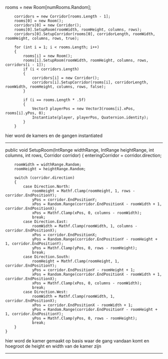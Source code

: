 rooms = new Room[numRooms.Random];

        corridors = new Corridor[rooms.Length - 1];
        rooms[0] = new Room();
        corridors[0] = new Corridor();
        rooms[0].SetupRoom(roomWidth, roomHeight, columns, rows);
        corridors[0].SetupCorridor(rooms[0], corridorLength, roomWidth, roomHeight, columns, rows, true);

        for (int i = 1; i < rooms.Length; i++)
        { 
            rooms[i] = new Room();
            rooms[i].SetupRoom(roomWidth, roomHeight, columns, rows, corridors[i - 1]);
            if (i < corridors.Length)
            {
                corridors[i] = new Corridor();                
                corridors[i].SetupCorridor(rooms[i], corridorLength, roomWidth, roomHeight, columns, rows, false);
            }

            if (i == rooms.Length * .5f)
            {
                Vector3 playerPos = new Vector3(rooms[i].xPos, rooms[i].yPos, 0);
                Instantiate(player, playerPos, Quaternion.identity);
            }
        }

hier word de kamers en de gangen instantiated
_________________________________________________________________

public void SetupRoom(IntRange widthRange, IntRange heightRange, int columns, int rows, Corridor corridor)
    {
        enteringCorridor = corridor.direction;

        roomWidth = widthRange.Random;
        roomHeight = heightRange.Random;

        switch (corridor.direction)
        {
            case Direction.North:
                roomHeight = Mathf.Clamp(roomHeight, 1, rows - corridor.EndPositionY);          
                yPos = corridor.EndPositionY;
                xPos = Random.Range(corridor.EndPositionX - roomWidth + 1, corridor.EndPositionX);            
                xPos = Mathf.Clamp(xPos, 0, columns - roomWidth);
                break;
            case Direction.East:
                roomWidth = Mathf.Clamp(roomWidth, 1, columns - corridor.EndPositionX);
                xPos = corridor.EndPositionX;
                yPos = Random.Range(corridor.EndPositionY - roomHeight + 1, corridor.EndPositionY);
                yPos = Mathf.Clamp(yPos, 0, rows - roomHeight);
                break;
            case Direction.South:
                roomHeight = Mathf.Clamp(roomHeight, 1, corridor.EndPositionY);
                yPos = corridor.EndPositionY - roomHeight + 1;
                xPos = Random.Range(corridor.EndPositionX - roomWidth + 1, corridor.EndPositionX);
                xPos = Mathf.Clamp(xPos, 0, columns - roomWidth);
                break;
            case Direction.West:
                roomWidth = Mathf.Clamp(roomWidth, 1, corridor.EndPositionX);
                xPos = corridor.EndPositionX - roomWidth + 1;
                yPos = Random.Range(corridor.EndPositionY - roomHeight + 1, corridor.EndPositionY);
                yPos = Mathf.Clamp(yPos, 0, rows - roomHeight);
                break;
        }
    }

hier word de kamer gemaakt op basis waar de gang vandaan komt en hoegroot de height en width van de kamer zijn
___________________________________________________________________________________